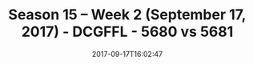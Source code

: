---
title: Season 15 – Week 2 (September 17, 2017) - DCGFFL - 5680 vs 5681
teams_score:
- team: 5680
  score: 24
- team: 5681
  score: 36
mvp: Adam Robbins, Jordan Anderson
game-ball: Brandon Waggoner, Max Rothschild
season: 15
week: 2
date: '2017-09-17T16:02:47'
pageid: season-15-week-2-september-17-2017-5680-vs-5681
---